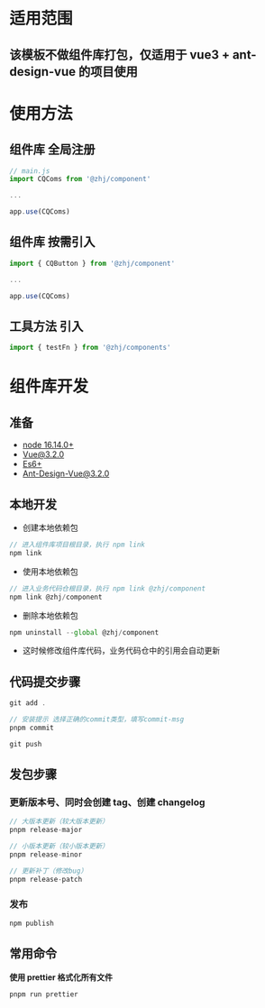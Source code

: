 # 适用范围

## 该模板不做组件库打包，仅适用于 vue3 + ant-design-vue 的项目使用

# 使用方法

## **组件库** 全局注册

```javascript
// main.js
import CQComs from '@zhj/component'

...

app.use(CQComs)
```

## **组件库** 按需引入

```javascript
import { CQButton } from '@zhj/component'

...

app.use(CQComs)
```

## **工具方法** 引入

```javascript
import { testFn } from '@zhj/components'
```

# 组件库开发

## 准备

- [node 16.14.0+](http://nodejs.org/)
- [Vue@3.2.0](https://cn.vuejs.org/guide/introduction.html)
- [Es6+](https://es6.ruanyifeng.com/)
- [Ant-Design-Vue@3.2.0](https://2x.antdv.com/docs/vue/introduce-cn/)

## 本地开发

- 创建本地依赖包

```javascript
// 进入组件库项目根目录，执行 npm link
npm link
```

- 使用本地依赖包

```javascript
// 进入业务代码仓根目录，执行 npm link @zhj/component
npm link @zhj/component
```

- 删除本地依赖包

```javascript
npm uninstall --global @zhj/component
```

- 这时候修改组件库代码，业务代码仓中的引用会自动更新

## 代码提交步骤

```javascript
git add .

// 安装提示 选择正确的commit类型，填写commit-msg
pnpm commit

git push
```

## 发包步骤

### **更新版本号、同时会创建 tag、创建 changelog**

```javascript
// 大版本更新（较大版本更新）
pnpm release-major

// 小版本更新（较小版本更新）
pnpm release-minor

// 更新补丁（修改bug）
pnpm release-patch
```

### **发布**

```javascript
npm publish
```

## 常用命令

**使用 prettier 格式化所有文件**

```
pnpm run prettier
```
